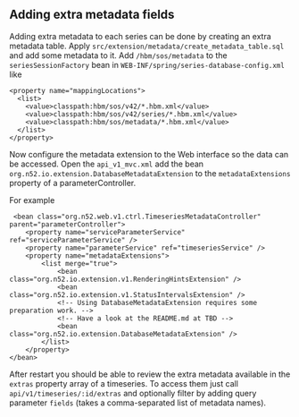 ## Adding extra metadata fields

Adding extra metadata to each series can be done by creating an extra metadata table.
Apply `src/extension/metadata/create_metadata_table.sql` and add some metadata to it.
Add `/hbm/sos/metadata` to the `seriesSessionFactory` bean in
`WEB-INF/spring/series-database-config.xml` like
```
<property name="mappingLocations">
  <list>
    <value>classpath:hbm/sos/v42/*.hbm.xml</value>
    <value>classpath:hbm/sos/v42/series/*.hbm.xml</value>
    <value>classpath:hbm/sos/metadata/*.hbm.xml</value>
  </list>
</property>
```

Now configure the metadata extension to the Web interface so the data can be accessed.
Open the `api_v1_mvc.xml` add the bean
`org.n52.io.extension.DatabaseMetadataExtension` to the `metadataExtensions`
property of a parameterController.

For example
```
 <bean class="org.n52.web.v1.ctrl.TimeseriesMetadataController" parent="parameterController">
    <property name="serviceParameterService" ref="serviceParameterService" />
    <property name="parameterService" ref="timeseriesService" />
    <property name="metadataExtensions">
        <list merge="true">
            <bean class="org.n52.io.extension.v1.RenderingHintsExtension" />
            <bean class="org.n52.io.extension.v1.StatusIntervalsExtension" />
            <!-- Using DatabaseMetadataExtension requires some preparation work. -->
            <!-- Have a look at the README.md at TBD -->
            <bean class="org.n52.io.extension.DatabaseMetadataExtension" />
        </list>
    </property>
</bean>
```

After restart you should be able to review the extra metadata available in the
`extras` property array of a timeseries. To access them just call
`api/v1/timeseries/:id/extras` and optionally filter by adding query parameter
`fields` (takes a comma-separated list of metadata names).
